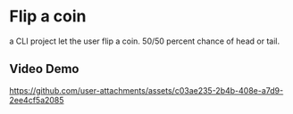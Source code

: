 # Flip a coin
a CLI project let the user flip a coin. 50/50 percent chance of head or tail. 

## Video Demo
https://github.com/user-attachments/assets/c03ae235-2b4b-408e-a7d9-2ee4cf5a2085